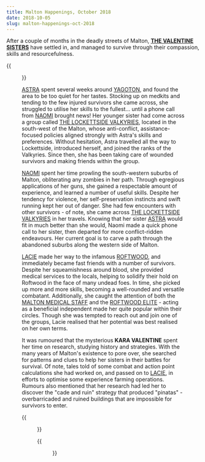 ```yaml
---
title: Malton Happenings, October 2018
date: 2018-10-05
slug: malton-happenings-oct-2018
---
```


After a couple of months in the deadly streets of Malton, [**THE VALENTINE SISTERS**](/valentine-sisters/) have settled in, and managed to survive through their compassion, skills and resourcefulness.

{{<figure src="/valentine-map-oct-2018.png" caption="The sisters and their operation areas.">}}

[ASTRA](http://www.urbandead.com/profile.cgi?id=2299496) spent several weeks around [YAGOTON](http://wiki.urbandead.com/index.php/Yagoton), and found the area to be too quiet for her tastes. Stocking up on medkits and tending to the few injured survivors she came across, she struggled to utilise her skills to the fullest... until a phone call from [NAOMI](http://www.urbandead.com/profile.cgi?id=2299498) brought news! Her younger sister had come across a group called [THE LOCKETTSIDE VALKYRIES](http://wiki.urbandead.com/index.php/Lockettside_Valkyries), located in the south-west of the Malton, whose anti-conflict, assistance-focused policies aligned strongly with Astra's skills and preferences. Without hesitation, Astra travelled all the way to Lockettside, introduced herself, and joined the ranks of the Valkyries. Since then, she has been taking care of wounded survivors and making friends within the group.

[NAOMI](http://www.urbandead.com/profile.cgi?id=2299498) spent her time prowling the south-western suburbs of Malton, obliterating any zombies in her path. Through egregious applications of her guns, she gained a respectable amount of experience, and learned a number of useful skills. Despite her tendency for violence, her self-preservation instincts and swift running kept her out of danger. She had few encounters with other survivors - of note, she came across [THE LOCKETTSIDE VALKYRIES](http://wiki.urbandead.com/index.php/Lockettside_Valkyries) in her travels. Knowing that her sister [ASTRA](http://www.urbandead.com/profile.cgi?id=2299496) would fit in much better than she would, Naomi made a quick phone call to her sister, then departed for more conflict-ridden endeavours. Her current goal is to carve a path through the abandoned suburbs along the western side of Malton.

[LACIE](http://www.urbandead.com/profile.cgi?id=2299499) made her way to the infamous [ROFTWOOD](http://wiki.urbandead.com/index.php/Roftwood), and immediately became fast friends with a number of survivors. Despite her squeamishness around blood, she provided medical services to the locals, helping to solidify their hold on Roftwood in the face of many undead foes. In time, she picked up more and more skills, becoming a well-rounded and versatile combatant. Additionally, she caught the attention of both the [MALTON MEDICAL STAFF](http://wiki.urbandead.com/index.php/Malton_Medical_Staff) and the [ROFTWOOD ELITE](http://wiki.urbandead.com/index.php/Roftwood_Elite) - acting as a beneficial independent made her quite popular within their circles. Though she was tempted to reach out and join one of the groups, Lacie realised that her potential was best realised on her own terms.

It was rumoured that the mysterious **KARA VALENTINE** spent her time on research, studying history and strategies. With the many years of Malton's existence to pore over, she searched for patterns and clues to help her sisters in their battles for survival. Of note, tales told of some combat and action point calculations she had worked on, and passed on to [LACIE](http://www.urbandead.com/profile.cgi?id=2299499), in efforts to optimise some experience farming operations. Rumours also mentioned that her research had led her to discover the "cade and ruin" strategy that produced "pinatas" - overbarricaded and ruined buildings that are impossible for survivors to enter.

{{<figure src="/valentine-map-oct-2018-detailed.png" width="80%">}}

{{<figure src="/note-from-kara-oct-2018.png" width="60%">}}